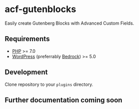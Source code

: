 # acf-gutenblocks

Easily create Gutenberg Blocks with Advanced Custom Fields.

## Requirements

* [PHP](https://secure.php.net/manual/en/install.php) >= 7.0
* [WordPress](https://wordpress.org/download/) (preferrably [Bedrock](https://roots.io/bedrock/)) >= 5.0

## Development
Clone repository to your `plugins` directory.

## Further documentation coming soon
